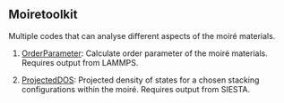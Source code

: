 ## Moiretoolkit
Multiple codes that can analyse different aspects of the moiré materials.

1. [OrderParameter](./OrderParameter): Calculate order parameter of the moiré materials. Requires output from LAMMPS.

2. [ProjectedDOS](./ProjDOS): Projected density of states for a chosen stacking configurations within the moiré. Requires output from SIESTA.

